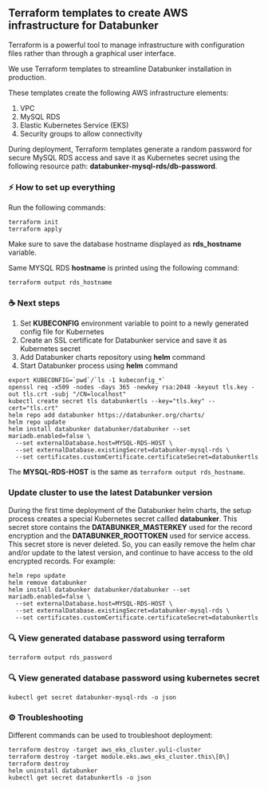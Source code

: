 ## Terraform templates to create AWS infrastructure for Databunker

Terraform is a powerful tool to manage infrastructure with configuration files rather than through a graphical user interface.

We use Terraform templates to streamline Databunker installation in production.

These templates create the following AWS infrastructure elements:

1. VPC
1. MySQL RDS
1. Elastic Kubernetes Service (EKS)
1. Security groups to allow connectivity

During deployment, Terraform templates generate a random password for secure MySQL RDS access and save it as Kubernetes secret using the following resource path: **databunker-mysql-rds/db-password**.


### ⚡ How to set up everything

Run the following commands:
```
terraform init
terraform apply
```

Make sure to save the database hostname displayed as **rds_hostname** variable.

Same MYSQL RDS **hostname** is printed using the following command:
```
terraform output rds_hostname
```

### ☕ Next steps
1. Set **KUBECONFIG** environment variable to point to a newly generated config file for Kubernetes
1. Create an SSL certificate for Databunker service and save it as Kubernetes secret
1. Add Databunker charts repository using **helm** command
1. Start Databunker process using **helm** command

```
export KUBECONFIG=`pwd`/`ls -1 kubeconfig_*`
openssl req -x509 -nodes -days 365 -newkey rsa:2048 -keyout tls.key -out tls.crt -subj "/CN=localhost"
kubectl create secret tls databunkertls --key="tls.key" --cert="tls.crt"
helm repo add databunker https://databunker.org/charts/
helm repo update
helm install databunker databunker/databunker --set mariadb.enabled=false \
  --set externalDatabase.host=MYSQL-RDS-HOST \
  --set externalDatabase.existingSecret=databunker-mysql-rds \
  --set certificates.customCertificate.certificateSecret=databunkertls
```

The **MYSQL-RDS-HOST** is the same as ```terraform output rds_hostname```.

### Update cluster to use the latest Databunker version

During the first time deployment of the Databunker helm charts, the setup process creates a special Kubernetes secret callled **databunker**.
This secret store contains the **DATABUNKER_MASTERKEY** used for the record encryption and the **DATABUNKER_ROOTTOKEN** used for service access.
This secret store is never deleted. So, you can easily remove the helm char and/or update to the latest version, and continue to have access to the old encrypted records.
For example:

```
helm repo update
helm remove databunker
helm install databunker databunker/databunker --set mariadb.enabled=false \
  --set externalDatabase.host=MYSQL-RDS-HOST \
  --set externalDatabase.existingSecret=databunker-mysql-rds \
  --set certificates.customCertificate.certificateSecret=databunkertls
```

### 🔍 View generated database password using terraform
```
terraform output rds_password
```

### 🔍 View generated database password using kubernetes secret
```
kubectl get secret databunker-mysql-rds -o json
```

### ⚙️ Troubleshooting
Different commands can be used to troubleshoot deployment:

```
terraform destroy -target aws_eks_cluster.yuli-cluster
terraform destroy -target module.eks.aws_eks_cluster.this\[0\]
terraform destroy
helm uninstall databunker
kubectl get secret databunkertls -o json
```
